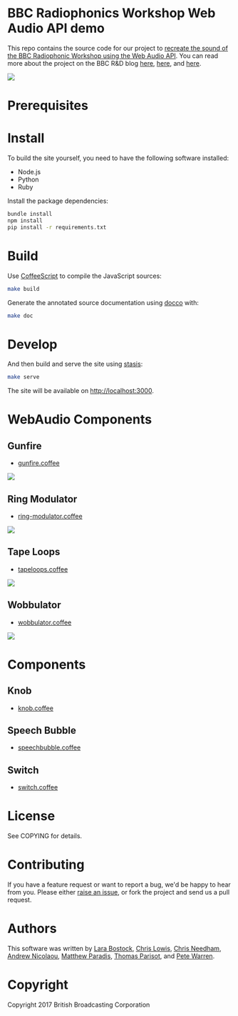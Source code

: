 # BBC Radiophonics Workshop Web Audio API demo

This repo contains the source code for our project to [recreate the sound of the BBC Radiophonic Workshop using the Web Audio API](http://webaudio.prototyping.bbc.co.uk). You can read more about the project on the BBC R&D blog [here](http://www.bbc.co.uk/rd/blog/2012-05-web-audio-radiophonics-1), [here](http://www.bbc.co.uk/rd/blog/2012-07-web-audio-radiophonics-2), and [here](http://www.bbc.co.uk/blogs/researchanddevelopment/2012/11/audio-on-the-web---explore-the.shtml).

![](screenshot.png)

# Prerequisites

# Install

To build the site yourself, you need to have the following software installed:

* Node.js
* Python
* Ruby

Install the package dependencies:

```bash
bundle install
npm install
pip install -r requirements.txt
```

# Build

Use [CoffeeScript](http://coffeescript.org/) to compile the JavaScript sources:

```bash
make build
```

Generate the annotated source documentation using [docco](https://jashkenas.github.io/docco/) with:

```bash
make doc
```

# Develop

And then build and serve the site using [stasis](https://github.com/winton/stasis):

```bash
make serve
```

The site will be available on [http://localhost:3000](http://localhost:3000).

# WebAudio Components

## Gunfire

- [gunfire.coffee](src/gunfire.coffee)

![](img/readme-gunfire.png)

## Ring Modulator

- [ring-modulator.coffee](src/ring-modulator.coffee)

![](img/readme-ring-modulator.png)

## Tape Loops

- [tapeloops.coffee](src/tapeloops.coffee)

![](img/readme-tapeloops.png)

## Wobbulator

- [wobbulator.coffee](src/wobbulator.coffee)

![](img/readme-wobbulator.png)

# Components

## Knob

- [knob.coffee](src/knob.coffee)

## Speech Bubble

- [speechbubble.coffee](src/speechbubble.coffee)

## Switch

- [switch.coffee](src/switch.coffee)

# License

See COPYING for details.

# Contributing

If you have a feature request or want to report a bug, we'd be happy to hear from you. Please either [raise an issue](https://github.com/bbc/webaudio.prototyping.bbc.co.uk/issues), or fork the project and send us a pull request.

# Authors

This software was written by [Lara Bostock](https://github.com/LaraBostock),
[Chris Lowis](https://github.com/chrislo),
[Chris Needham](https://github.com/chrisn),
[Andrew Nicolaou](https://github.com/andrewn),
[Matthew Paradis](https://github.com/mdjp),
[Thomas Parisot](https://github.com/oncletom), and
[Pete Warren](https://twitter.com/petewarrensnds).

# Copyright

Copyright 2017 British Broadcasting Corporation
